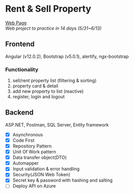 # Rent & Sell Property   
[Web Page](https://angularresume-p.web.app/)  
*Web project to practice in 14 days (5/31~6/13)*
## Frontend  
Angular (v12.0.2), Bootstrap (v5.0.1), alertify, ngx-bootstrap
### Functionality
1. sell/rent property list (filtering & sorting)
2. property card & detail
3. add new property to list (reactive)
4. register, login and logout  

## Backend  
ASP.NET, Postman, SQL Server, Entity framework  

- [x] Asynchronous  
- [x] Code First  
- [x] Repository Pattern  
- [x] Unit Of Work pattern  
- [x] Data transfer object(DTO)  
- [x] Automapper  
- [x] Input validation & error handling  
- [x] Security(JSON Web Token)  
- [x] Secret key & password with hashing and salting  
- [ ] Deploy API on Azure